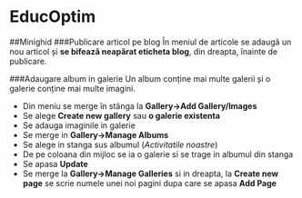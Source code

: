 # EducOptim

##Minighid
###Publicare articol pe blog
În meniul de articole se adaugă un nou articol și **se bifează neapărat eticheta blog**, din dreapta, înainte de publicare.

###Adaugare album in galerie
Un album conține mai multe galerii și o galerie conține mai multe imagini.

- Din meniu se merge în stânga la **Gallery->Add Gallery/Images**
- Se alege **Create new gallery** sau **o galerie existenta**
- Se adauga imaginile in galerie
- Se merge in **Gallery->Manage Albums**
- Se alege in stanga sus albumul (*Activitatile noastre*)
- De pe coloana din mijloc se ia o galerie si se trage in albumul din stanga
- Se apasa **Update**
- Se merge la **Gallery->Manage Galleries** si in dreapta, la **Create new page** se scrie numele unei noi pagini dupa care se apasa **Add Page**
